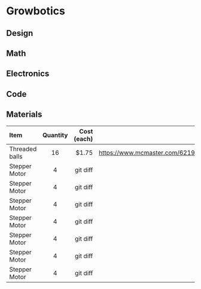 # Growbotics

## Design

## Math

## Electronics

## Code

## Materials
| Item         | Quantity       | Cost (each)          | Link |
| :---         |     :---:      |          ---: | ---: |
| Threaded balls   | 16     | $1.75    |    https://www.mcmaster.com/62195K13/  |
| Stepper Motor     | 4       | git diff      |      |
| Stepper Motor     | 4       | git diff      |      |
| Stepper Motor     | 4       | git diff      |      |
| Stepper Motor     | 4       | git diff      |      |
| Stepper Motor     | 4       | git diff      |      |
| Stepper Motor     | 4       | git diff      |      |
| Stepper Motor     | 4       | git diff      |      |
